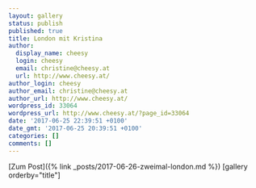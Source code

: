 ```yaml
---
layout: gallery
status: publish
published: true
title: London mit Kristina
author:
  display_name: cheesy
  login: cheesy
  email: christine@cheesy.at
  url: http://www.cheesy.at/
author_login: cheesy
author_email: christine@cheesy.at
author_url: http://www.cheesy.at/
wordpress_id: 33064
wordpress_url: http://www.cheesy.at/?page_id=33064
date: '2017-06-25 22:39:51 +0100'
date_gmt: '2017-06-25 20:39:51 +0100'
categories: []
comments: []
---
```


[Zum Post]({% link _posts/2017-06-26-zweimal-london.md %})
[gallery orderby="title"]
